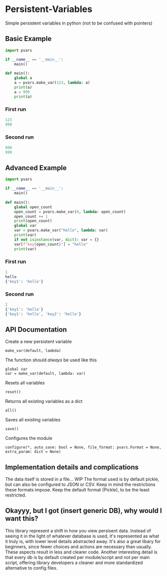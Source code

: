 # Persistent-Variables
Simple persistent variables in python (not to be confused with pointers)

## Basic Example
```python
import pvars

if __name__ == '__main__':
    main()
 
def main():
    global a
    a = pvars.make_var(123, lambda: a)
    print(a)
    a = 999
    print(a)
```
### First run
```python
123
999
```
### Second run
```python
999
999
```

## Advanced Example
```python
import pvars

if __name__ == '__main__':
    main()
 
def main():
    global open_count
    open_count = pvars.make_var(0, lambda: open_count)
    open_count += 1
    print(open_count)
    global var
    var = pvars.make_var("hello", lambda: var)
    print(var)
    if not isinstance(var, dict): var = {}
    var[f"key{open_count}"] = "hello"
    print(var)
```
### First run
```python
1
hello
{'key1': 'hello'}
```
### Second run
```python
2
{'key1': 'hello'}
{'key1': 'hello', 'key2': 'hello'}
```

## API Documentation
Create a new persistent variable
```
make_var(default, lambda)
```
The function should _always_ be used like this
```
global var
var = make_var(default, lambda: var)
```

Resets all variables
```
reset()
```

Returns all existing variables as a dict
```
all()
```

Saves all existing variables
```
save()
```

Configures the module
```
configure(*, auto_save: bool = None, file_format: pvars.Format = None, extra_param: dict = None)
```

## Implementation details and complications
The data itself is stored in a file... WIP The format used is by default pickle, but can also be configured to JSON or CSV. Keep in mind the restrictions these formats impose. Keep the default format (Pickle), to be the least restricted.

## Okayyy, but I got (insert generic DB), why would I want this?
This library represent a shift in how you view persisent data. Instead of seeing it in the light of whatever database is used, it's represented as what it truly is, with lower level details abstracted away. It's also a great libary for beginners, since fewer choices and actions are necessary than usually. These aspects result in less and clearer code. Another interesting detail is that every db is by default created per module/script and not per main script, offering library developers a cleaner and more standardized alternative to config files.  
